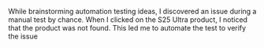 While brainstorming automation testing ideas, I discovered an issue during a manual test by chance. When I clicked on the S25 Ultra product, I noticed that the product was not found. This led me to automate the test to verify the issue
